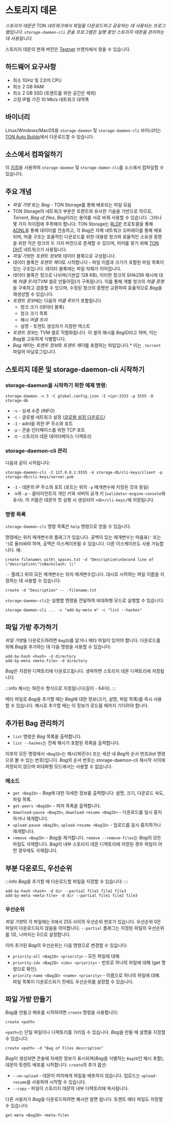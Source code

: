 # 스토리지 데몬

*스토리지 데몬은 TON 네트워크에서 파일을 다운로드하고 공유하는 데 사용되는 프로그램입니다. `storage-daemon-cli` 콘솔 프로그램은 실행 중인 스토리지 데몬을 관리하는 데 사용됩니다.*

스토리지 데몬의 현재 버전은 [Testnet](https://github.com/ton-blockchain/ton/tree/testnet) 브랜치에서 찾을 수 있습니다.

## 하드웨어 요구사항

- 최소 1GHz 및 2코어 CPU
- 최소 2 GB RAM
- 최소 2 GB SSD (토렌트를 위한 공간은 제외)
- 고정 IP를 가진 10 Mb/s 네트워크 대역폭

## 바이너리

Linux/Windows/MacOS용 `storage-daemon` 및 `storage-daemon-cli` 바이너리는 [TON Auto Builds](https://github.com/ton-blockchain/ton/releases/latest)에서 다운로드할 수 있습니다.

## 소스에서 컴파일하기

이 [지침](/v3/guidelines/smart-contracts/howto/compile/compilation-instructions#storage-daemon)을 사용하여 `storage-daemon` 및 `storage-damon-cli`를 소스에서 컴파일할 수 있습니다.

## 주요 개념

- *파일 가방* 또는 *Bag* - TON Storage를 통해 배포되는 파일 모음
- TON Storage의 네트워크 부분은 토렌트와 유사한 기술을 기반으로 하므로, *Torrent*, *Bag of files*, *Bag*이라는 용어를 서로 바꿔 사용할 수 있습니다. 그러나 몇 가지 차이점에 주목해야 합니다: TON Storage는 [RLDP](/v3/documentation/network/protocols/rldp) 프로토콜을 통해 [ADNL](/v3/documentation/network/protocols/adnl/overview)을 통해 데이터를 전송하고, 각 *Bag*은 자체 네트워크 오버레이를 통해 배포되며, 머클 구조는 효율적인 다운로드를 위한 대용량 청크와 효율적인 소유권 증명을 위한 작은 청크의 두 가지 버전으로 존재할 수 있으며, 피어를 찾기 위해 [TON DHT](/v3/documentation/network/protocols/dht/ton-dht) 네트워크가 사용됩니다.
- *파일 가방*은 *토렌트 정보*와 데이터 블록으로 구성됩니다.
- 데이터 블록은 *토렌트 헤더*로 시작합니다 - 파일 이름과 크기가 포함된 파일 목록이 있는 구조입니다. 데이터 블록에는 파일 자체가 이어집니다.
- 데이터 블록은 청크로 나뉘며(기본값 128 KB), 이러한 청크의 SHA256 해시에 대해 *머클 트리*(TVM 셀로 만들어짐)가 구축됩니다. 이를 통해 개별 청크의 *머클 증명*을 구축하고 검증할 수 있으며, 수정된 청크의 증명만 교환하여 효율적으로 *Bag*을 재생성할 수 있습니다.
- *토렌트 정보*에는 다음의 *머클 루트*가 포함됩니다
    - 청크 크기 (데이터 블록)
    - 청크 크기 목록
    - 해시 *머클 트리*
    - 설명 - 토렌트 생성자가 지정한 텍스트
- *토렌트 정보*는 TVM 셀로 직렬화됩니다. 이 셀의 해시를 *BagID*라고 하며, 이는 *Bag*을 고유하게 식별합니다.
- *Bag 메타*는 *토렌트 정보*와 *토렌트 헤더*를 포함하는 파일입니다.\* 이는 `.torrent` 파일의 아날로그입니다.

## 스토리지 데몬 및 storage-daemon-cli 시작하기

### storage-daemon을 시작하기 위한 예제 명령:

`storage-daemon -v 3 -C global.config.json -I <ip>:3333 -p 5555 -D storage-db`

- `-v` - 상세 수준 (INFO)
- `-C` - 글로벌 네트워크 설정 ([글로벌 설정 다운로드](/v3/guidelines/smart-contracts/howto/compile/compilation-instructions#download-global-config))
- `-I` - adnl을 위한 IP 주소와 포트
- `-p` - 콘솔 인터페이스를 위한 TCP 포트
- `-D` - 스토리지 데몬 데이터베이스 디렉토리

### storage-daemon-cli 관리

다음과 같이 시작됩니다:

```
storage-daemon-cli -I 127.0.0.1:5555 -k storage-db/cli-keys/client -p storage-db/cli-keys/server.pub
```

- `-I` - 데몬의 IP 주소와 포트 (포트는 위의 `-p` 매개변수에 지정된 것과 동일)
- `-k`와 `-p` - 클라이언트의 개인 키와 서버의 공개 키 (`validator-engine-console`와 유사). 이 키들은 데몬의 첫 실행 시 생성되어 `<db>/cli-keys/`에 저장됩니다.

### 명령 목록

`storage-daemon-cli` 명령 목록은 `help` 명령으로 얻을 수 있습니다.

명령에는 위치 매개변수와 플래그가 있습니다. 공백이 있는 매개변수는 따옴표(`'` 또는 `"`)로 둘러싸야 하며, 공백은 이스케이프될 수 있습니다. 다른 이스케이프도 사용 가능합니다. 예:

```
create filename\ with\ spaces.txt -d "Description\nSecond line of \"description\"\nBackslash: \\"
```

`--` 플래그 뒤의 모든 매개변수는 위치 매개변수입니다. 대시로 시작하는 파일 이름을 지정하는 데 사용할 수 있습니다:

```
create -d "Description" -- -filename.txt
```

`storage-daemon-cli`는 실행할 명령을 전달하여 비대화형 모드로 실행할 수 있습니다:

```
storage-daemon-cli ... -c "add-by-meta m" -c "list --hashes"
```

## 파일 가방 추가하기

*파일 가방*을 다운로드하려면 `BagID`를 알거나 메타 파일이 있어야 합니다. 다운로드를 위해 *Bag*을 추가하는 데 다음 명령을 사용할 수 있습니다:

```
add-by-hash <hash> -d directory
add-by-meta <meta-file> -d directory
```

*Bag*은 지정된 디렉토리에 다운로드됩니다. 생략하면 스토리지 데몬 디렉토리에 저장됩니다.

:::info
해시는 16진수 형식으로 지정됩니다(길이 - 64자).
:::

메타 파일로 *Bag*을 추가할 때는 *Bag*에 대한 정보(크기, 설명, 파일 목록)를 즉시 사용할 수 있습니다. 해시로 추가할 때는 이 정보가 로드될 때까지 기다려야 합니다.

## 추가된 Bag 관리하기

- `list` 명령은 *Bag* 목록을 출력합니다.
- `list --hashes`는 전체 해시가 포함된 목록을 출력합니다.

이후의 모든 명령에서 `<BagID>`는 해시(16진수) 또는 세션 내 *Bag*의 순서 번호(list 명령으로 볼 수 있는 번호)입니다. *Bag*의 순서 번호는 storage-daemon-cli 재시작 사이에 저장되지 않으며 비대화형 모드에서는 사용할 수 없습니다.

### 메소드

- `get <BagID>` - *Bag*에 대한 자세한 정보를 출력합니다: 설명, 크기, 다운로드 속도, 파일 목록.
- `get-peers <BagID>` - 피어 목록을 출력합니다.
- `download-pause <BagID>`, `download-resume <BagID>` - 다운로드를 일시 중지하거나 재개합니다.
- `upload-pause <BagID>`, `upload-resume <BagID>` - 업로드를 일시 중지하거나 재개합니다.
- `remove <BagID>` - *Bag*을 제거합니다. `remove --remove-files`는 *Bag*의 모든 파일도 삭제합니다. *Bag*이 내부 스토리지 데몬 디렉토리에 저장된 경우 파일이 어떤 경우에도 삭제됩니다.

## 부분 다운로드, 우선순위

:::info
*Bag*을 추가할 때 다운로드할 파일을 지정할 수 있습니다:
:::

```
add-by-hash <hash> -d dir --partial file1 file2 file3
add-by-meta <meta-file> -d dir --partial file1 file2 file3
```

### 우선순위

*파일 가방*의 각 파일에는 0에서 255 사이의 우선순위 번호가 있습니다. 우선순위 0은 파일이 다운로드되지 않음을 의미합니다. `--partial` 플래그는 지정된 파일의 우선순위를 1로, 나머지는 0으로 설정합니다.

이미 추가된 *Bag*의 우선순위는 다음 명령으로 변경할 수 있습니다:

- `priority-all <BagID> <priority>` - 모든 파일에 대해.
- `priority-idx <BagID> <idx> <priority>` - 번호로 하나의 파일에 대해 (get 명령으로 확인).
- `priority-name <BagID> <name> <priority>` - 이름으로 하나의 파일에 대해.
    파일 목록이 다운로드되기 전에도 우선순위를 설정할 수 있습니다.

## 파일 가방 만들기

*Bag*을 만들고 배포를 시작하려면 `create` 명령을 사용합니다:

```
create <path>
```

`<path>`는 단일 파일이나 디렉토리를 가리킬 수 있습니다. *Bag*을 만들 때 설명을 지정할 수 있습니다:

```
create <path> -d "Bag of Files description"
```

*Bag*이 생성되면 콘솔에 자세한 정보가 표시되며(*Bag*을 식별하는 `BagID`인 해시 포함), 데몬이 토렌트 배포를 시작합니다. `create`의 추가 옵션:

- `--no-upload` - 데몬이 피어에게 파일을 배포하지 않습니다. 업로드는 `upload-resume`을 사용하여 시작할 수 있습니다.
- `--copy` - 파일이 스토리지 데몬의 내부 디렉토리에 복사됩니다.

다른 사용자가 *Bag*을 다운로드하려면 해시만 알면 됩니다. 토렌트 메타 파일도 저장할 수 있습니다:

```
get-meta <BagID> <meta-file>
```
